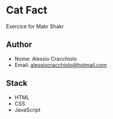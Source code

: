 # Cat Fact

Exercice for Makr Shakr

## Author

- Nome: Alessio Cracchiolo
- Email: alessiocracchiolo@hotmail.com


## Stack

- HTML
- CSS
- JavaScript


